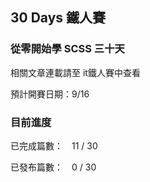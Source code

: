 ## 30 Days 鐵人賽

### 從零開始學 SCSS 三十天

相關文章連載請至 it鐵人賽中查看

預計開賽日期：9/16

### 目前進度

已完成篇數：　11 / 30

已發布篇數：　0 / 30
